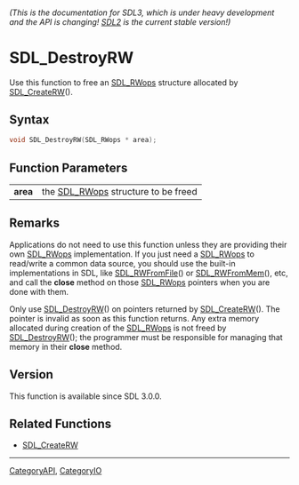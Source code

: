 ###### (This is the documentation for SDL3, which is under heavy development and the API is changing! [SDL2](https://wiki.libsdl.org/SDL2/) is the current stable version!)
# SDL_DestroyRW

Use this function to free an [SDL_RWops](SDL_RWops) structure allocated by [SDL_CreateRW](SDL_CreateRW)().

## Syntax

```c
void SDL_DestroyRW(SDL_RWops * area);

```

## Function Parameters

|              |                                                  |
| ------------ | ------------------------------------------------ |
| **area**     | the [SDL_RWops](SDL_RWops) structure to be freed |

## Remarks

Applications do not need to use this function unless they are providing
their own [SDL_RWops](SDL_RWops) implementation. If you just need a
[SDL_RWops](SDL_RWops) to read/write a common data source, you should use
the built-in implementations in SDL, like
[SDL_RWFromFile](SDL_RWFromFile)() or [SDL_RWFromMem](SDL_RWFromMem)(),
etc, and call the **close** method on those [SDL_RWops](SDL_RWops) pointers
when you are done with them.

Only use [SDL_DestroyRW](SDL_DestroyRW)() on pointers returned by
[SDL_CreateRW](SDL_CreateRW)(). The pointer is invalid as soon as this
function returns. Any extra memory allocated during creation of the
[SDL_RWops](SDL_RWops) is not freed by [SDL_DestroyRW](SDL_DestroyRW)();
the programmer must be responsible for managing that memory in their
**close** method.

## Version

This function is available since SDL 3.0.0.

## Related Functions

* [SDL_CreateRW](SDL_CreateRW)

----
[CategoryAPI](CategoryAPI), [CategoryIO](CategoryIO)

